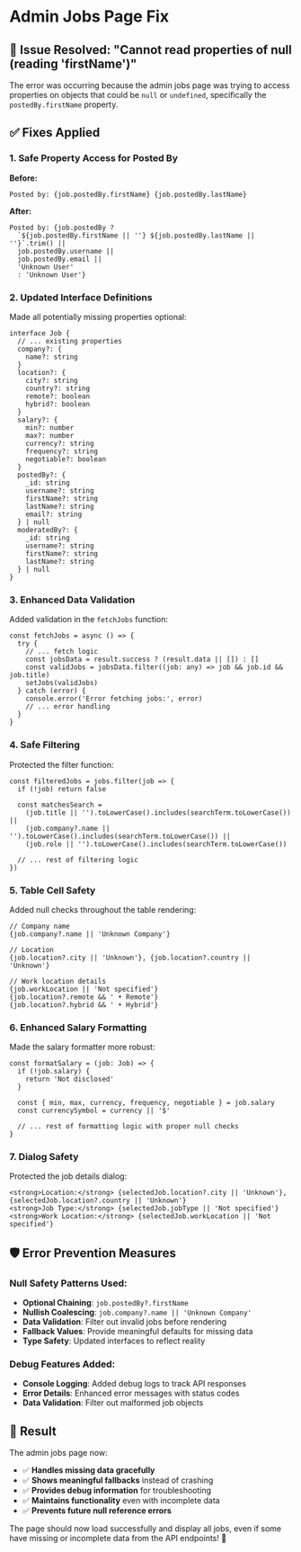 # Admin Jobs Page Fix

## 🔧 Issue Resolved: "Cannot read properties of null (reading 'firstName')"

The error was occurring because the admin jobs page was trying to access properties on objects that could be `null` or `undefined`, specifically the `postedBy.firstName` property.

## ✅ Fixes Applied

### 1. **Safe Property Access for Posted By**
**Before:**
```tsx
Posted by: {job.postedBy.firstName} {job.postedBy.lastName}
```

**After:**
```tsx
Posted by: {job.postedBy ? 
  `${job.postedBy.firstName || ''} ${job.postedBy.lastName || ''}`.trim() || 
  job.postedBy.username || 
  job.postedBy.email || 
  'Unknown User'
  : 'Unknown User'}
```

### 2. **Updated Interface Definitions**
Made all potentially missing properties optional:

```tsx
interface Job {
  // ... existing properties
  company?: {
    name?: string
  }
  location?: {
    city?: string
    country?: string
    remote?: boolean
    hybrid?: boolean
  }
  salary?: {
    min?: number
    max?: number
    currency?: string
    frequency?: string
    negotiable?: boolean
  }
  postedBy?: {
    _id: string
    username?: string
    firstName?: string
    lastName?: string
    email?: string
  } | null
  moderatedBy?: {
    _id: string
    username?: string
    firstName?: string
    lastName?: string
  } | null
}
```

### 3. **Enhanced Data Validation**
Added validation in the `fetchJobs` function:

```tsx
const fetchJobs = async () => {
  try {
    // ... fetch logic
    const jobsData = result.success ? (result.data || []) : []
    const validJobs = jobsData.filter((job: any) => job && job.id && job.title)
    setJobs(validJobs)
  } catch (error) {
    console.error('Error fetching jobs:', error)
    // ... error handling
  }
}
```

### 4. **Safe Filtering**
Protected the filter function:

```tsx
const filteredJobs = jobs.filter(job => {
  if (!job) return false
  
  const matchesSearch = 
    (job.title || '').toLowerCase().includes(searchTerm.toLowerCase()) ||
    (job.company?.name || '').toLowerCase().includes(searchTerm.toLowerCase()) ||
    (job.role || '').toLowerCase().includes(searchTerm.toLowerCase())
  
  // ... rest of filtering logic
})
```

### 5. **Table Cell Safety**
Added null checks throughout the table rendering:

```tsx
// Company name
{job.company?.name || 'Unknown Company'}

// Location
{job.location?.city || 'Unknown'}, {job.location?.country || 'Unknown'}

// Work location details
{job.workLocation || 'Not specified'}
{job.location?.remote && ' • Remote'}
{job.location?.hybrid && ' • Hybrid'}
```

### 6. **Enhanced Salary Formatting**
Made the salary formatter more robust:

```tsx
const formatSalary = (job: Job) => {
  if (!job.salary) {
    return 'Not disclosed'
  }
  
  const { min, max, currency, frequency, negotiable } = job.salary
  const currencySymbol = currency || '$'
  
  // ... rest of formatting logic with proper null checks
}
```

### 7. **Dialog Safety**
Protected the job details dialog:

```tsx
<strong>Location:</strong> {selectedJob.location?.city || 'Unknown'}, {selectedJob.location?.country || 'Unknown'}
<strong>Job Type:</strong> {selectedJob.jobType || 'Not specified'}
<strong>Work Location:</strong> {selectedJob.workLocation || 'Not specified'}
```

## 🛡️ Error Prevention Measures

### Null Safety Patterns Used:
- **Optional Chaining**: `job.postedBy?.firstName`
- **Nullish Coalescing**: `job.company?.name || 'Unknown Company'`
- **Data Validation**: Filter out invalid jobs before rendering
- **Fallback Values**: Provide meaningful defaults for missing data
- **Type Safety**: Updated interfaces to reflect reality

### Debug Features Added:
- **Console Logging**: Added debug logs to track API responses
- **Error Details**: Enhanced error messages with status codes
- **Data Validation**: Filter out malformed job objects

## 🎯 Result

The admin jobs page now:
- ✅ **Handles missing data gracefully**
- ✅ **Shows meaningful fallbacks** instead of crashing
- ✅ **Provides debug information** for troubleshooting
- ✅ **Maintains functionality** even with incomplete data
- ✅ **Prevents future null reference errors**

The page should now load successfully and display all jobs, even if some have missing or incomplete data from the API endpoints! 🚀